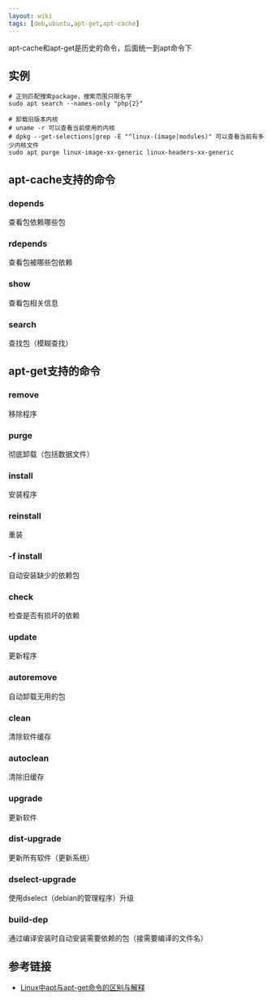 ```yaml
---
layout: wiki
tags: [deb,ubuntu,apt-get,apt-cache]
---
```


apt-cache和apt-get是历史的命令，后面统一到apt命令下

## 实例

```shell
# 正则匹配搜索package，搜索范围只限名字
sudo apt search --names-only "php{2}"

# 卸载旧版本内核
# uname -r 可以查看当前使用的内核
# dpkg --get-selections|grep -E "^linux-(image|modules)" 可以查看当前有多少内核文件
sudo apt purge linux-image-xx-generic linux-headers-xx-generic
```

## apt-cache支持的命令


### depends

查看包依赖哪些包

### rdepends

查看包被哪些包依赖

### show

查看包相关信息

### search

查找包（模糊查找）



## apt-get支持的命令

###  remove

移除程序

###  purge

彻底卸载（包括数据文件）

###  install

安装程序

###  reinstall

重装

###  -f install

自动安装缺少的依赖包

###  check

检查是否有损坏的依赖

###  update

更新程序

###  autoremove

自动卸载无用的包

###  clean

清除软件缓存

###  autoclean

清除旧缓存

###  upgrade

更新软件

###  dist-upgrade

更新所有软件（更新系统）

###  dselect-upgrade

使用dselect（debian的管理程序）升级

###  build-dep

通过编译安装时自动安装需要依赖的包（接需要编译的文件名）

## 参考链接

* [Linux中apt与apt-get命令的区别与解释](https://blog.csdn.net/maizousidemao/article/details/79859669)